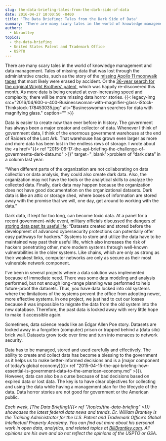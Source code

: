 ```yaml
---
slug: the-data-briefing-tales-from-the-dark-side-of-data
date: 2016-04-27 10:00:50 -0400
title: 'The Data Briefing: Tales from the Dark Side of Data'
summary: 'There are many scary tales in the world of knowledge management and data management. Tales of missing data that was lost through the administrative cracks, such as the story of the missing Apollo 11 moonwalk tapes that most likely were erased by accident. Or the 36-year search for the original Wright Brothers’ patent, which was'
authors:
  - bbrantley
topics:
  - the-data-briefing
  - United States Patent and Trademark Office
  - USPTO
---
```


There are many scary tales in the world of knowledge management and data management. Tales of missing data that was lost through the administrative cracks, such as the story of the <a href="http://www.npr.org/2009/07/16/106637066/houston-we-erased-the-apollo-11-tapes" target="_blank">missing Apollo 11 moonwalk tapes</a> that most likely were erased by accident. Or the <a href="https://www.washingtonpost.com/local/lost-plans-for-wright-brothers-flying-machine-found-after-36-years/2016/04/02/e526fd56-f6b2-11e5-9804-537defcc3cf6_story.html" target="_blank">36-year search for the original Wright Brothers’ patent</a>, which was happily re-discovered this month. As more data is being created at ever-increasing speed and complexity, there will be more missing data horror stories. {{< legacy-img src="2016/04/600-x-400-Businesswoman-with-magnifier-glass-iStock-Thinkstock-178453035.jpg" alt="Businesswoman searches for data with magnifying glass." caption="" >}}

Data is easier to create now than ever before in history. The government has always been a major creator and collector of data. Whenever I think of government data, I think of the enormous government warehouse at the end of Raiders of the Lost Ark. That warehouse has grown even larger as more and more data has been lost in the endless rows of storage. I wrote about the <a href="{{< ref "2015-06-17-the-api-briefing-the-challenge-of-governments-dark-data.md" >}}" target="_blank">problem of “dark data” in a column last year</a>:

“When different parts of the organization are not collaborating on data collection or data analysis, they could also create dark data. Also, the organization may not have the tools or the analytical skills to analyze the collected data. Finally, dark data may happen because the organization does not have good documentation on the organizational datasets. Dark data is like an attic or storage shed, where boxes of information are stored away with the promise that we will, one day, get around to working with the data.”

Dark data, if kept for too long, can become toxic data. At a panel for a recent government-wide event, military officials discussed the <a href="https://fcw.com/articles/2016/04/15/toxic-data-lyngaas.aspx" target="_blank">dangers of storing data past its useful life</a>: “Datasets created and stored before the development of advanced cybersecurity protections can potentially offer easy pathways for hackers.” Systems to store and utilize the data have to be maintained way past their useful life, which also increases the risk of hackers penetrating other, more modern systems through well-known vulnerabilities in the older systems. Like chains, which are only as strong as their weakest links, computer networks are only as secure as their most vulnerable network component.

I’ve been in several projects where a data solution was implemented because of immediate need. There was some data modeling and analysis performed, but not enough long-range planning was performed to help future-proof the datasets. Thus, you have data locked into old systems where the limitations of the systems prevent the office from adopting newer, more effective systems. In one project, we just had to cut our losses because it was impossible to migrate the data from the old system into the new database. Therefore, the past data is locked away with very little hope to make it accessible again.

Sometimes, data science reads like an Edgar Allen Poe story. Datasets are locked away in a forgotten (computer) prison or trapped behind a (data silo) brick wall. Datasets grow toxic over time and turn into menaces to network security.

Data has to be managed, stored and used carefully and effectively. The ability to create and collect data has become a blessing to the government as it helps us to make better-informed decisions and is a [major component of today’s global economy]({{< ref "2015-04-15-the-api-briefing-how-essential-is-government-data-to-the-american-economy.md" >}}). However, data can also be a curse because of bad decisions based on expired data or lost data. The key is to have clear objectives for collecting and using the data while having a management plan for the lifecycle of the data. Data horror stories are not good for government or the American public.

_Each week, [The Data Briefing]({{< ref "/topics/the-data-briefing" >}}) showcases the latest federal data news and trends. Dr. William Brantley is the Training Administrator for the U.S. Patent and Trademark Office’s Global Intellectual Property Academy. You can find out more about his personal work in open data, analytics, and related topics at [BillBrantley.com](http://billbrantley.com/). All opinions are his own and do not reflect the opinions of the USPTO or GSA._
